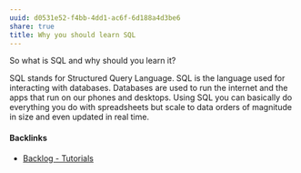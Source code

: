 ```yaml
---
uuid: d0531e52-f4bb-4dd1-ac6f-6d188a4d3be6
share: true
title: Why you should learn SQL
---
```

So what is SQL and why should you learn it?

SQL stands for Structured Query Language. SQL is the language used for interacting with databases. Databases are used to run the internet and the apps that run on our phones and desktops. Using SQL you can basically do everything you do with spreadsheets but scale to data orders of magnitude in size and even updated in real time.

#### Backlinks

* [Backlog - Tutorials](/31f7e81a-967e-41f4-872e-91d1571df726)